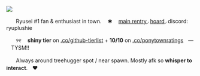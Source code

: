 ![](https://media.discordapp.net/attachments/1210387829985648790/1212812968950112296/c0bd47db2d58516a85ec5621526213f4-removebg-preview.png?ex=65f33318&is=65e0be18&hm=1811f695f84b97eaac614f76a7695ce8fac8810968da642d15c1c0749169cfba&=&format=webp&quality=lossless&width=883&height=441)

ㅤㅤRyusei #1 fan & enthusiast in town.ㅤ ✱ㅤ [main rentry](https://rentry.co/ryusei-plushie)◞ [hoard](https://rentry.co/iphone-destroyer)◞ discord: ryuplushie

ㅤㅤ୨୧ㅤ **shiny tier** on [.co/github-tierlist](https://rentry.co/github-tierlist) + **10/10** on [.co/ponytownratings](https://rentry.co/ponytownratings)ㅤ—ㅤTYSM!!

ㅤㅤAlways around treehugger spot / near spawn. Mostly afk so **whisper to interact**.ㅤ♥︎
